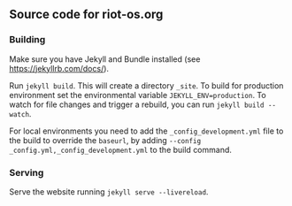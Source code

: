 ## Source code for riot-os.org

### Building
Make sure you have Jekyll and Bundle installed (see https://jekyllrb.com/docs/).

Run `jekyll build`. This will create a directory `_site`.  To build for
production environment set the environmental variable `JEKYLL_ENV=production`.
To watch for file changes and trigger a rebuild, you can run
`jekyll build --watch`.

For local environments you need to add the `_config_development.yml` file to the
build to override the `baseurl`, by adding `--config _config.yml,_config_development.yml` to
the build command.

### Serving

Serve the website running `jekyll serve --livereload`.
